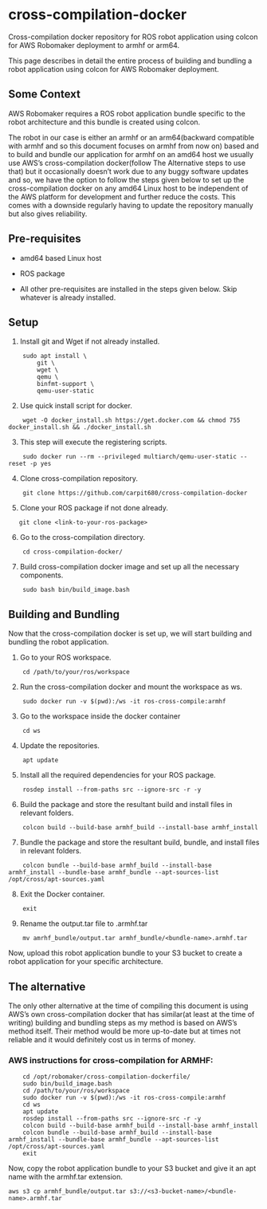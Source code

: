 # cross-compilation-docker
Cross-compilation docker repository for ROS robot application using colcon for AWS Robomaker deployment to armhf or arm64.

This page describes in detail the entire process of building and bundling a robot application using colcon for AWS Robomaker deployment.

## Some Context

AWS Robomaker requires a ROS robot application bundle specific to the robot architecture and this bundle is created using colcon. 

The robot in our case is either an armhf or an arm64(backward compatible with armhf and so this document focuses on armhf from now on) based and to build and bundle our application for armhf on an amd64 host we usually use AWS’s cross-compilation docker(follow The Alternative steps to use that) but it occasionally doesn’t work due to any buggy software updates and so, we have the option to follow the steps given below to set up the cross-compilation docker on any amd64 Linux host to be independent of the AWS platform for development and further reduce the costs. This comes with a downside regularly having to update the repository manually but also gives reliability.

## Pre-requisites

* amd64 based Linux host

* ROS package

* All other pre-requisites are installed in the steps given below. Skip whatever is already installed.

## Setup

1. Install git and Wget if not already installed.
```
    sudo apt install \
        git \
        wget \
        qemu \
        binfmt-support \
        qemu-user-static
```
2. Use quick install script for docker.
```
    wget -O docker_install.sh https://get.docker.com && chmod 755 docker_install.sh && ./docker_install.sh
```
3. This step will execute the registering scripts.
```
    sudo docker run --rm --privileged multiarch/qemu-user-static --reset -p yes 
```
4. Clone cross-compilation repository.
```
    git clone https://github.com/carpit680/cross-compilation-docker
```
5. Clone your ROS package if not done already.
```
   git clone <link-to-your-ros-package> 
```
6. Go to the cross-compilation directory.
```
    cd cross-compilation-docker/
```
7. Build cross-compilation docker image and set up all the necessary components.
```
    sudo bash bin/build_image.bash
```
## Building and Bundling

Now that the cross-compilation docker is set up, we will start building and bundling the robot application.

1. Go to your ROS workspace.
```
    cd /path/to/your/ros/workspace
```
2. Run the cross-compilation docker and mount the workspace as ws.
```
    sudo docker run -v $(pwd):/ws -it ros-cross-compile:armhf
```
3. Go to the workspace inside the docker container
```
    cd ws
```
4. Update the repositories.
```
    apt update
```
5. Install all the required dependencies for your ROS package.
```
    rosdep install --from-paths src --ignore-src -r -y
```
6. Build the package and store the resultant build and install files in relevant folders.
```
    colcon build --build-base armhf_build --install-base armhf_install
```
7. Bundle the package and store the resultant build, bundle, and install files in relevant folders.
```
    colcon bundle --build-base armhf_build --install-base armhf_install --bundle-base armhf_bundle --apt-sources-list /opt/cross/apt-sources.yaml
```
8. Exit the Docker container.
```
    exit
```
9. Rename the output.tar file to <bundle-name>.armhf.tar
```
    mv amrhf_bundle/output.tar armhf_bundle/<bundle-name>.armhf.tar
```
Now, upload this robot application bundle to your S3 bucket to create a robot application for your specific architecture.

## The alternative

The only other alternative at the time of compiling this document is using AWS’s own cross-compilation docker that has similar(at least at the time of writing) building and bundling steps as my method is based on AWS’s method itself. Their method would be more up-to-date but at times not reliable and it would definitely cost us in terms of money.

### AWS instructions for cross-compilation for ARMHF:
```
    cd /opt/robomaker/cross-compilation-dockerfile/
    sudo bin/build_image.bash      
    cd /path/to/your/ros/workspace
    sudo docker run -v $(pwd):/ws -it ros-cross-compile:armhf
    cd ws
    apt update
    rosdep install --from-paths src --ignore-src -r -y
    colcon build --build-base armhf_build --install-base armhf_install
    colcon bundle --build-base armhf_build --install-base armhf_install --bundle-base armhf_bundle --apt-sources-list /opt/cross/apt-sources.yaml
    exit
```
Now, copy the robot application bundle to your S3 bucket and give it an apt name with the armhf.tar extension.
```
aws s3 cp armhf_bundle/output.tar s3://<s3-bucket-name>/<bundle-name>.armhf.tar
```
